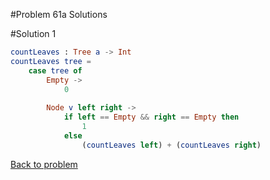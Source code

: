 #Problem 61a Solutions

#Solution 1

```elm
countLeaves : Tree a -> Int
countLeaves tree =
    case tree of
        Empty ->
            0
            
        Node v left right ->
            if left == Empty && right == Empty then
                1
            else
                (countLeaves left) + (countLeaves right)
```
[Back to problem](../p/p61.md)